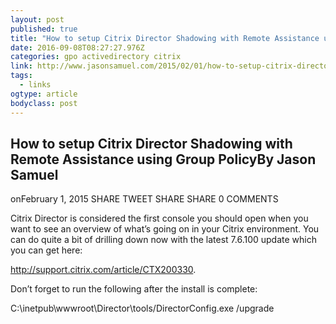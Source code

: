 ```yaml
---
layout: post
published: true
title: "How to setup Citrix Director Shadowing with Remote Assistance using Group Policy – JasonSamuel.com"
date: 2016-09-08T08:27:27.976Z
categories: gpo activedirectory citrix 
link: http://www.jasonsamuel.com/2015/02/01/how-to-setup-citrix-director-shadowing-with-remote-assistance-using-group-policy/
tags:
  - links
ogtype: article
bodyclass: post
---
```


## How to setup Citrix Director Shadowing with Remote Assistance using Group PolicyBy Jason Samuel
onFebruary 1, 2015
SHARE TWEET SHARE SHARE 0 COMMENTS


Citrix Director is considered the first console you should open when you want to see an overview of what’s going on in your Citrix environment. You can do quite a bit of drilling down now with the latest 7.6.100 update which you can get here:

http://support.citrix.com/article/CTX200330.

Don’t forget to run the following after the install is complete:

C:\inetpub\wwwroot\Director\tools/DirectorConfig.exe /upgrade
